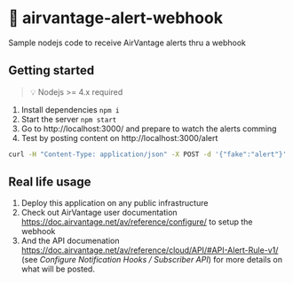 # :rotating_light: airvantage-alert-webhook
Sample nodejs code to receive AirVantage alerts thru a webhook

## Getting started
> :bulb: Nodejs >= 4.x required

1. Install dependencies `npm i`
2. Start the server `npm start`
3. Go to http://localhost:3000/ and prepare to watch the alerts comming
4. Test by posting content on http://localhost:3000/alert
     
  ```bash
  curl -H "Content-Type: application/json" -X POST -d '{"fake":"alert"}' http://localhost:3000/alert
  ```


## Real life usage

1. Deploy this application on any public infrastructure
2. Check out AirVantage user documentation https://doc.airvantage.net/av/reference/configure/ to setup the webhook
3. And the API documenation https://doc.airvantage.net/av/reference/cloud/API/#API-Alert-Rule-v1/ (see _Configure Notification Hooks / Subscriber API_) for more details on what will be posted.

